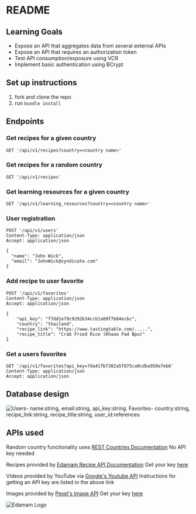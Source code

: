 # README

## Learning Goals
- Expose an API that aggregates data from several external APIs
- Expose an API that requires an authorization token
- Test API consumption/exposure using VCR
- Implement basic authentication using BCrypt


## Set up instructions
1. fork and clone the repo
1. run `bundle install`


## Endpoints

### Get recipes for a given country
`GET '/api/v1/recipes?country=<country name>'`

### Get recipes for a random country
`GET '/api/v1/recipes'`

### Get learning resources for a given country
`GET '/api/v1/learning_resources?country=<country name>'`

### User registration
```
POST '/api/v1/users'
Content-Type: application/json
Accept: application/json

{
  "name": "John Wick",
  "email": "JohnWick@syndicate.com"
}
```

### Add recipe to user favorite
```
POST '/api/v1/favorites'
Content-Type: application/json
Accept: application/json

{
    "api_key": "f7dd1e79c9292b34ccb1a69f7b84ecbc",
    "country": "thailand",
    "recipe_link": "https://www.tastingtable.com/.....",
    "recipe_title": "Crab Fried Rice (Khaao Pad Bpu)"
}
```

### Get a users favorites
```
GET '/api/v1/favorites?api_key=7da41fb7382a5f875ca0cdba958e7eb6'
Content-Type: application/json
Accept: application/json
```

## Database design
![Users- name:string, email:string, api_key:string. Favorites- country:string, recipe_link:string, recipe_title:string, user_id:references](https://i.ibb.co/tqbNbh5/Screen-Shot-2023-03-05-at-10-55-20-AM.png "DB Diagram")


## APIs used
Random country functionality uses [REST Countries Documentation](https://restcountries.com/#api-endpoints-v3-all)
No API key needed

Recipes provided by [Edamam Recipe API Documentation](https://developer.edamam.com/edamam-docs-recipe-api)
Get your key [here](https://developer.edamam.com/edamam-recipe-api)

Videos provided by YouTube via [Google's Youtube API](https://developers.google.com/youtube/v3/getting-started)
Instructions for getting an API key are listed in the above link

Images provided by [Pexel's Image API](https://www.pexels.com/api/)
Get your key [here](https://www.pexels.com/api/register/)

![Edamam Logo](https://i.ibb.co/0fRzNsv/white.png)
